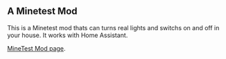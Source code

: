 ## A Minetest Mod

This is a Minetest mod thats can turns real lights and switchs on and off in your house. It works with Home Assistant.

[MineTest Mod page](https://content.minetest.net/packages/Jeff/homeassistant/).
